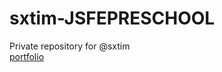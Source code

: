 # sxtim-JSFEPRESCHOOL
Private repository for @sxtim    
[portfolio](https://rolling-scopes-school.github.io/sxtim-JSFEPRESCHOOL/portfolio/)
